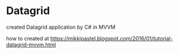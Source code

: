 # Datagrid
created Datagrid application by C# in MVVM

how to created at https://mikkipastel.blogspot.com/2016/01/tutorial-datagrid-mvvm.html
